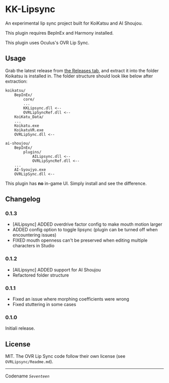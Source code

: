 # KK-Lipsync

An experimental lip sync project built for KoiKatsu and AI Shoujou.

This plugin requires BepInEx and Harmony installed.

This plugin uses Oculus's OVR Lip Sync.

## Usage

Grab the latest release from [the Releases tab][releases], and extract it into the folder Koikatsu is installed in. The folder structure should look like below after extraction:

```
koikatsu/
    BepInEx/
        core/
        ...
        KKLipsync.dll <-- 
        OVRLipSyncRef.dll <--
    KoiKatu_Data/
    ...
    Koikatu.exe
    KoikatuVR.exe
    OVRLipSync.dll <--
```

```
ai-shoujou/
    BepInEx/
        plugins/
            AILipsync.dll <-- 
            OVRLipSyncRef.dll <--
    ...
    AI-Syoujyo.exe
    OVRLipSync.dll <--
```

This plugin has **no** in-game UI. Simply install and see the difference.

[releases]: https://github.com/01010101lzy/kk-lipsync/releases

## Changelog

### 0.1.3

- [AILipsync] ADDED overdrive factor config to make mouth motion larger
- ADDED config option to toggle lipsync (plugin can be turned off when encountering issues)
- FIXED mouth openness can't be preserved when editing multiple characters in Studio

### 0.1.2

- [AILipsync] ADDED support for AI Shoujou
- Refactored folder structure

### 0.1.1

- Fixed an issue where morphing coefficients were wrong
- Fixed stuttering in some cases

### 0.1.0

Initiali release.

## License

MIT. The OVR Lip Sync code follow their own license (see `OVRLipsync/Readme.md`).

---

Codename _`Seventeen`_